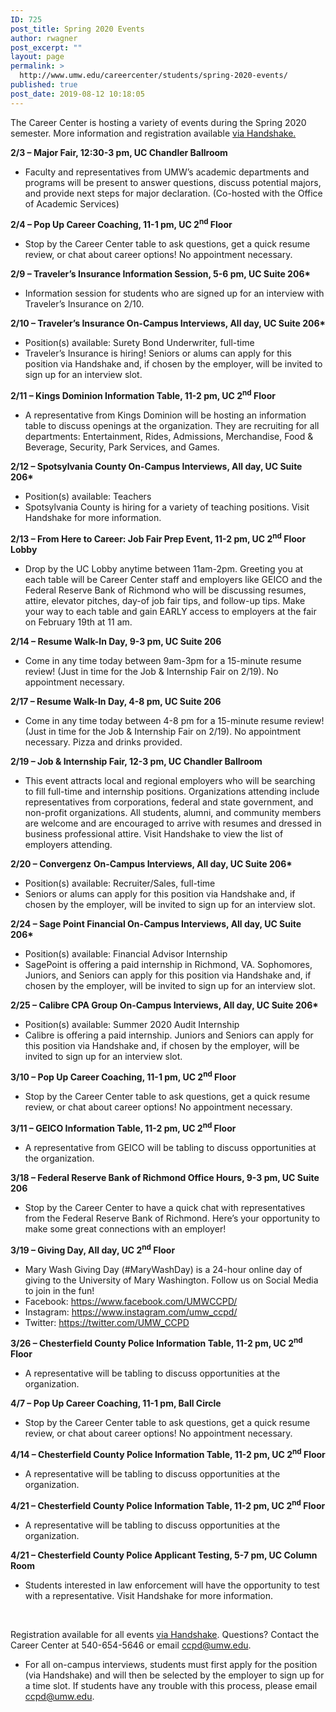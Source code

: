 ```yaml
---
ID: 725
post_title: Spring 2020 Events
author: rwagner
post_excerpt: ""
layout: page
permalink: >
  http://www.umw.edu/careercenter/students/spring-2020-events/
published: true
post_date: 2019-08-12 10:18:05
---
```

The Career Center is hosting a variety of events during the Spring 2020 semester. More information and registration available <a href="https://umw.joinhandshake.com/login?requested_authentication_method=standard">via Handshake.</a>

<!--more-->

<strong>2/3 – Major Fair, 12:30-3 pm, UC Chandler Ballroom</strong>
<ul>
 	<li>Faculty and representatives from UMW’s academic departments and programs will be present to answer questions, discuss potential majors, and provide next steps for major declaration. (Co-hosted with the Office of Academic Services)</li>
</ul>
<strong>2/4 – Pop Up Career Coaching, 11-1 pm, UC 2<sup>nd</sup> Floor</strong>
<ul>
 	<li>Stop by the Career Center table to ask questions, get a quick resume review, or chat about career options! No appointment necessary.</li>
</ul>
<strong>2/9 – Traveler’s Insurance Information Session, 5-6 pm, UC Suite 206*</strong>
<ul>
 	<li>Information session for students who are signed up for an interview with Traveler’s Insurance on 2/10.</li>
</ul>
<strong>2/10 – Traveler’s Insurance On-Campus Interviews, All day, UC Suite 206*</strong>
<ul>
 	<li>Position(s) available: Surety Bond Underwriter, full-time</li>
 	<li>Traveler’s Insurance is hiring! Seniors or alums can apply for this position via Handshake and, if chosen by the employer, will be invited to sign up for an interview slot.</li>
</ul>
<strong>2/11 – Kings Dominion Information Table, 11-2 pm, UC 2<sup>nd</sup> Floor</strong>
<ul>
 	<li>A representative from Kings Dominion will be hosting an information table to discuss openings at the organization. They are recruiting for all departments: Entertainment, Rides, Admissions, Merchandise, Food &amp; Beverage, Security, Park Services, and Games.</li>
</ul>
<strong>2/12 – Spotsylvania County On-Campus Interviews, All day, UC Suite 206*</strong>
<ul>
 	<li>Position(s) available: Teachers</li>
 	<li>Spotsylvania County is hiring for a variety of teaching positions. Visit Handshake for more information.</li>
</ul>
<strong>2/13 – From Here to Career: Job Fair Prep Event, 11-2 pm, UC 2<sup>nd</sup> Floor Lobby</strong>
<ul>
 	<li>Drop by the UC Lobby anytime between 11am-2pm. Greeting you at each table will be Career Center staff and employers like GEICO and the Federal Reserve Bank of Richmond who will be discussing resumes, attire, elevator pitches, day-of job fair tips, and follow-up tips. Make your way to each table and gain EARLY access to employers at the fair on February 19th at 11 am.</li>
</ul>
<strong>2/14 – Resume Walk-In Day, 9-3 pm, UC Suite 206</strong>
<ul>
 	<li>Come in any time today between 9am-3pm for a 15-minute resume review! (Just in time for the Job &amp; Internship Fair on 2/19). No appointment necessary.</li>
</ul>
<strong>2/17 – Resume Walk-In Day, 4-8 pm, UC Suite 206</strong>
<ul>
 	<li>Come in any time today between 4-8 pm for a 15-minute resume review! (Just in time for the Job &amp; Internship Fair on 2/19). No appointment necessary. Pizza and drinks provided.</li>
</ul>
<strong>2/19 – Job &amp; Internship Fair, 12-3 pm, UC Chandler Ballroom</strong>
<ul>
 	<li>This event attracts local and regional employers who will be searching to fill full-time and internship positions. Organizations attending include representatives from corporations, federal and state government, and non-profit organizations. All students, alumni, and community members are welcome and are encouraged to arrive with resumes and dressed in business professional attire. Visit Handshake to view the list of employers attending.</li>
</ul>
<strong>2/20 – Convergenz On-Campus Interviews, All day, UC Suite 206*</strong>
<ul>
 	<li>Position(s) available: Recruiter/Sales, full-time</li>
 	<li>Seniors or alums can apply for this position via Handshake and, if chosen by the employer, will be invited to sign up for an interview slot.</li>
</ul>
<strong>2/24 – Sage Point Financial On-Campus Interviews, All day, UC Suite 206*</strong>
<ul>
 	<li>Position(s) available: Financial Advisor Internship</li>
 	<li>SagePoint is offering a paid internship in Richmond, VA. Sophomores, Juniors, and Seniors can apply for this position via Handshake and, if chosen by the employer, will be invited to sign up for an interview slot.</li>
</ul>
<strong>2/25 – Calibre CPA Group On-Campus Interviews, All day, UC Suite 206*</strong>
<ul>
 	<li>Position(s) available: Summer 2020 Audit Internship</li>
 	<li>Calibre is offering a paid internship. Juniors and Seniors can apply for this position via Handshake and, if chosen by the employer, will be invited to sign up for an interview slot.</li>
</ul>
<strong>3/10 – Pop Up Career Coaching, 11-1 pm, UC 2<sup>nd</sup> Floor</strong>
<ul>
 	<li>Stop by the Career Center table to ask questions, get a quick resume review, or chat about career options! No appointment necessary.</li>
</ul>
<strong>3/11 – GEICO Information Table, 11-2 pm, UC 2<sup>nd</sup> Floor</strong>
<ul>
 	<li>A representative from GEICO will be tabling to discuss opportunities at the organization.</li>
</ul>
<strong>3/18 – Federal Reserve Bank of Richmond Office Hours, 9-3 pm, UC Suite 206</strong>
<ul>
 	<li>Stop by the Career Center to have a quick chat with representatives from the Federal Reserve Bank of Richmond. Here’s your opportunity to make some great connections with an employer!</li>
</ul>
<strong>3/19 – Giving Day, All day, UC 2<sup>nd</sup> Floor</strong>
<ul>
 	<li>Mary Wash Giving Day (#MaryWashDay) is a 24-hour online day of giving to the University of Mary Washington. Follow us on Social Media to join in the fun!</li>
 	<li>Facebook: <a href="https://secure-web.cisco.com/1D0bPjvi1WXKbeWZiNcDx10Ucw02HaqMICi7ocNc-ZJAOVokh7HOX0O6Xp6mSsgFZrzFC_zNDFYBFN_3HLibxJbx8qp43mdFh3fWjZAB7PDj7Pt6D2Pih4JNpD0Va8MgfROkGEpdfgy4fUs09MIaSvu9fODX3D29P-GOkh4JYiuMSOtVoeU2xe0Xr1EWPfoBUbJOgb_y1G8AFC0HS5c5_3d5o6Y0eXkW_Jm6rZg0s4r6A9WGZ7sSRDCMfe9tX-ACaQQaV7U3ldlV-eWf-cfNB0VzUO3hK8I3vn88pm7g7TLoEiEozajCJrlFCI65RASy1Vd0-cGmSwuvh1cWAlb6B3A/https%3A%2F%2Fwww.facebook.com%2FUMWCCPD%2F">https://www.facebook.com/UMWCCPD/</a></li>
 	<li>Instagram: <a href="https://secure-web.cisco.com/1NY90EW_8Nuvb8e2HvUza7gMUKtn_kD2GSU2y4CTLxPtrhL_n8lydgIf4rPl7x9PrnNDY7z1qPjRrGDKlTagv0wKqbgZqFx7h-MJ8eedvcaTZcr8pMZG4-G_gqlHaEL2Ks4R2P6ef9xo8mkFiVgnffB4iz4vOu5eV7S9pr-GE5JSm5uI52j9D_7BkDADwPJ9qcCcgKxiuXL6R_Wd8pI5js0lurBcDhTQOXCCdzIKQ-5c4D0fiMs5_RDXzG4g4rY0bqAZJ7nE76jUkW3bF620lze8pok15s9oC32VIJxE74uUDwAOncaRq7n496Cr0aDbt1fxCz4UXjlPXk1za6P7Bdw/https%3A%2F%2Fwww.instagram.com%2Fumw_ccpd%2F">https://www.instagram.com/umw_ccpd/</a></li>
 	<li>Twitter: <a href="https://secure-web.cisco.com/1Q7vnVpa78cS5Q5cEQkHqNlRBw98X2pAwxbmq0bogyM-7hIIRmzgkAyR8yobOYEX8IM9du7A5magQnbAk9jODYfCqirTXITKaGa5DVcGa_9B0kIMYx1dVbMW3U1983KF5350p99ittwAPIPVUp2OlcqMT0jMkH8Mgq73wB4QdiBEr04Z714-97_Fw4PwWNHtpAktIuPvEW9-x_259bsmOuaD0uj0Sl9Nn0JbXzUanxTW-T0oY60GE0ZfaeDl6y4RZ76AGY0nkxSnmuJ1-K3Pb98J5bLF3AOmoURAzlM3hwnaCHe0h7srAIe67OevCUYRutlj5J4MsxuSt-vwTiWXvgA/https%3A%2F%2Ftwitter.com%2FUMW_CCPD">https://twitter.com/UMW_CCPD</a></li>
</ul>
<strong>3/26 – Chesterfield County Police Information Table, 11-2 pm, UC 2<sup>nd</sup> Floor</strong>
<ul>
 	<li>A representative will be tabling to discuss opportunities at the organization.</li>
</ul>
<strong>4/7 – Pop Up Career Coaching, 11-1 pm, Ball Circle</strong>
<ul>
 	<li>Stop by the Career Center table to ask questions, get a quick resume review, or chat about career options! No appointment necessary.</li>
</ul>
<strong>4/14 – Chesterfield County Police Information Table, 11-2 pm, UC 2<sup>nd</sup> Floor</strong>
<ul>
 	<li>A representative will be tabling to discuss opportunities at the organization.</li>
</ul>
<strong>4/21 – Chesterfield County Police Information Table, 11-2 pm, UC 2<sup>nd</sup> Floor</strong>
<ul>
 	<li>A representative will be tabling to discuss opportunities at the organization.</li>
</ul>
<strong>4/21 – Chesterfield County Police Applicant Testing, 5-7 pm, UC Column Room</strong>
<ul>
 	<li>Students interested in law enforcement will have the opportunity to test with a representative. Visit Handshake for more information.</li>
</ul>
&nbsp;

Registration available for all events <a href="https://umw.joinhandshake.com/login?requested_authentication_method=standard">via Handshake</a>. Questions? Contact the Career Center at 540-654-5646 or email <a href="mailto:ccpd@umw.edu">ccpd@umw.edu</a>.

* For all on-campus interviews, students must first apply for the position (via Handshake) and will then be selected by the employer to sign up for a time slot. If students have any trouble with this process, please email <a href="mailto:ccpd@umw.edu">ccpd@umw.edu.</a>